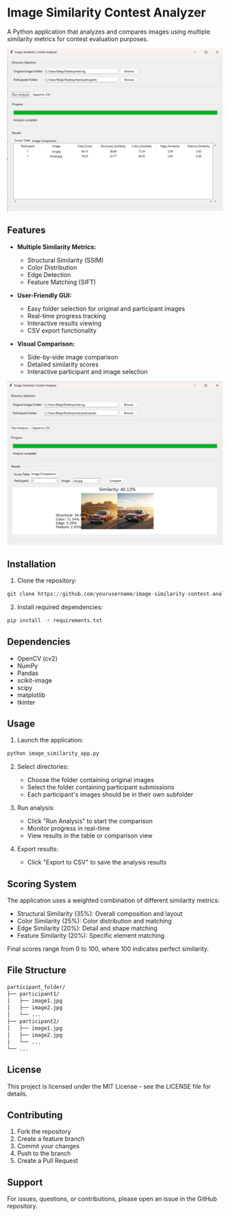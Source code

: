 # Image Similarity Contest Analyzer

A Python application that analyzes and compares images using multiple similarity metrics for contest evaluation purposes.

![Comparison Example](r1.jpg)

## Features

- **Multiple Similarity Metrics:**
  - Structural Similarity (SSIM)
  - Color Distribution
  - Edge Detection
  - Feature Matching (SIFT)

- **User-Friendly GUI:**
  - Easy folder selection for original and participant images
  - Real-time progress tracking
  - Interactive results viewing
  - CSV export functionality

- **Visual Comparison:**
  - Side-by-side image comparison
  - Detailed similarity scores
  - Interactive participant and image selection

![Results View](r2.jpg)

## Installation

1. Clone the repository:

```python
git clone https://github.com/yourusername/image-similarity-contest-analyzer.git
```

2. Install required dependencies:

```bash
pip install -r requirements.txt
```

## Dependencies

- OpenCV (cv2)
- NumPy
- Pandas
- scikit-image
- scipy
- matplotlib
- tkinter

## Usage

1. Launch the application:
```bash
python image_similarity_app.py
```

2. Select directories:
   - Choose the folder containing original images
   - Select the folder containing participant submissions
   - Each participant's images should be in their own subfolder

3. Run analysis:
   - Click "Run Analysis" to start the comparison
   - Monitor progress in real-time
   - View results in the table or comparison view

4. Export results:
   - Click "Export to CSV" to save the analysis results

## Scoring System

The application uses a weighted combination of different similarity metrics:

- Structural Similarity (35%): Overall composition and layout
- Color Similarity (25%): Color distribution and matching
- Edge Similarity (20%): Detail and shape matching
- Feature Similarity (20%): Specific element matching

Final scores range from 0 to 100, where 100 indicates perfect similarity.

## File Structure

```
participant_folder/
├── participant1/
│   ├── image1.jpg
│   ├── image2.jpg
│   └── ...
├── participant2/
│   ├── image1.jpg
│   ├── image2.jpg
│   └── ...
└── ...
```

## License

This project is licensed under the MIT License - see the LICENSE file for details.

## Contributing

1. Fork the repository
2. Create a feature branch
3. Commit your changes
4. Push to the branch
5. Create a Pull Request

## Support

For issues, questions, or contributions, please open an issue in the GitHub repository.